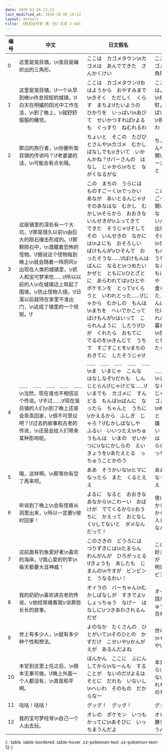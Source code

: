 ```yaml
---
date: 2020-03-26 23:13
last_modified_at: 2020-10-05 19:13
layout: default
title: 《精灵宝可梦 黑／白》文本 2-445
---
```

| 编号 | 中文 | 日文假名 | 日文汉字 |
| ---- | ---- | ---- | --- |
| 0 | 这里是笼目镇。\n笼目是编织出的三角形。 | ここは　カゴメタウン\nカゴメは　あんでできた　さんかくけい | ここは　カゴメタウン\nカゴメは　編んでできた　三角形 |
| 1 | 这里是笼目镇。\f一个从早到晚\n作息规矩的城镇。\f白天在明媚的阳光中工作生活，\n到了晚上，\r就舒舒服服的睡觉。 | ここは　カゴメタウン\fおはようから　おやすみまで\nきそく　ただしく　くらす　まちよ\fたいようの　ひかりを　いっぱい\nあびて　せいかつすれば\rよるも　ぐっすり　ねむれるわ | ここは　カゴメタウン\fおはようから　おやすみまで\n規則　正しく　暮らす　町よ\f太陽の　光を　いっぱい\n浴びて　生活すれば\r夜も　ぐっすり　眠れるわ |
| 2 | 那边的旅行者，\n你要听笼目镇的传说吗？\f老婆婆的话，\n可能会有点长哦。 | ちょいと　そこの　たびびとさんや\nカゴメ　むかし　ばなしでも\rきいて　いかんかね？\fバーさんの　はなし　じゃから\nちと　ながくなるがな | ちょいと　そこの　旅人さんや\nカゴメ昔話　でも\r聞いて　いかんかね？\fバーさんの　話じゃから\nちと　長くなるがな |
| 3 | 这座镇里的深处有一个大坑，\f那是很久以前\n由巨大的陨石撞击形成的。\f那颗陨石中，\n潜藏着恐怖的怪物。\f据说这个怪物每到晚上\n就会随着一阵阴风\r出现在人类的城镇里，\r抓人和宝可梦来吃……\f所以以前的人\n在城镇边上筑起了围墙，\r防止怪物入侵。\f日落以后就待在家里不准出门，\n这成了镇里的一个规矩。\f | この　まちの　うらには　ものすごーく\nでっかい　あなが　あいとるんじゃ\fそのあなはな　むかし　むかし\nそらから　おおきな　いんせきが\rふってきて　できた　そうじゃ\fそして　その　いんせきの　なかには\nよにも　おそろしい　ばけもんが\rひそんで　おったそうな……\fばけもんは　ばんに　なると\nつめたい　かぜと　ともに\rひとざとに　あらわれては\rひとや　ポケモンを　とって\rくらうと　いわれとった……\fじゃから　むかしの　もんは\nまちを　へいでかこって　ばけもんが\rはいって　こられんように　したり\fひが　くれたら　おもてに　でるのを\nきんじて　うちで　すごすことを\rまちの　おきてに　したそうじゃ\f | この町の　裏には　ものすごーく\nでっかい　穴が　開いとるんじゃ\fその穴はな　昔々\n空から　大きな　いんせきが\r降って来て　出来た　そうじゃ\fそして　その　いんせきの　中には\n世にも　恐ろしい　化けもんが\r潜んで　おったそうな……\f化けもんは　晩に　なると\n冷たい　風と　ともに\r人里に　現れては\r人や　ポケモンを　取って\r食らうと　言われとった……\fじゃから　昔の　もんは\n町を　塀で囲って　化けもんが\r入って　来られんように　したり\f日が　暮れたら　表に　出るのを\n禁じて　家で　過ごすことを\r町の　おきてに　したそうじゃ\f |
| 4 | ……　……　……　……　……\n当然，现在谁也不相信这个传说。\f不过……\f现在笼目镇的人们\n到了晚上还是会乖乖回家，\r很不可思议吧？\f过去的故事和古老的传说，\n还是会给人们带来某种影响呢。 | ……　……　……　……　……\nま　いまじゃ　こんな　はなしなぞ\rだれも　しんじとらん\fじゃけどな……\fいまでも　カゴメに　すんどる　もんは\nばんに　なったら　ちゃんと　うちに\rかえるから　ふしぎ　じゃろ？\fむかしばなしや　ふるい　いいつたえ\nちゅうもんは　いまの　せいかつに\rなにかしらの　えいきょうを\rあたえとる　っちゅうことかのう | ……　……　……　……　……\nま　今じゃ　こんな　話なぞ\rだれも　信じとらん\fじゃけどな……\f今でも　カゴメに　住んどる　もんは\n晩に　なったら　ちゃんと　家に\r帰るから　不思議　じゃろ？\f昔話や　古い　言い伝え\nちゅうもんは　今の　生活に\r何かしらの　影響を\r与えとる　っちゅうことかのう |
| 5 | 哦，这样啊。\n那等你有空了再来吧。 | ああ　そうかいな\nヒマに　なったら　また　くるとええ | ああ　そうかいな\nヒマに　なったら　また　来るとええ |
| 6 | 听说到了晚上\n会有怪兽从洞里出来，\r所以一定要\r按时回家！ | よるに　なると　おおきな　あなから\nこわーい　おばけが　でてくるから\rおうちに　かえって　おとなしく\rしてないと　ダメなんだって！ | 夜に　なると　大きな　穴から\nお化けが　出てくるから\rお家に　帰って　大人しく\rしてないと　ダメなんだって！ |
| 7 | 这前面有钓鱼爱好者\n喜欢的海岸。\f我心爱的钓竿\n每天都要大显神威！ | このさきの　どうろには　つりずきには\nたまらん　わんがんが　ひろがっとる\fきょうも　あしたも　じまんの\nサオが　ビンビンと　うなるわい！ | この先の　道路には　釣り好きには\nたまらん　湾岸が　広がっとる\f今日も　明日も　自慢の\nサオが　ビンビンと　うなるわい！ |
| 8 | 我的奶奶\n喜欢讲古老的传说，\r她经常缠着我\r说那些长长的故事。 | オイラの　バーちゃん\nむかしばなしが　すきでよ\rしょっちゅう　なげー　はなしに\rつきあわされるんだぜ | オイラの　バーちゃん\n昔話が　好きでよ\rしょっちゅう　なげー　話に\r付き合わされるんだぜ |
| 9 | 世上有多少人，\n就有多少种个性和想法。 | よのなか　たくさんの　ひとがいて\nそのひとの　かずだけ　こせいや\rかんがえが　あるんだよね | 世の中　沢山の　人がいて\nその人の　数だけ　個性や\r考えが　あるんだよね |
| 10 | 本官到这里上任之后，\n根本无事可做。\f晚上外面一个人都没有，\n真是和平啊。 | ほんかん　ここに　ふにんしてから\nなーんも　することが　ないのだ\fよるは　そとに　だれも　いないし\nへいわ　そのもの　だからなー | 本官　ここに　赴任してから\nなーんも　することが　ないのだ\f夜は　外に　だれも　いないし\n平和　そのもの　だからなー |
| 11 | 咕咕！咕咕！ | グッグ！　グッグ！ | グッグ！　グッグ！ |
| 12 | 我的宝可梦经常\n自己一个人出去玩。 | オレの　ポケモン　いつも　かってに\nあそびに　いっちまうんだよ | オレの　ポケモン　いつも　勝手に\n遊びに　行っちまうんだよ |
{: .table .table-bordered .table-hover .xz-pokemon-text .xz-pokemon-text-12 }